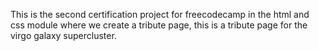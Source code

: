 This is the second certification project for freecodecamp in the html and css module where we create a tribute page, this is a tribute page for the virgo galaxy supercluster.
